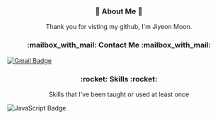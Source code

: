 <h3 align="center" >
👋 About Me 👋
</h3>
<p align="center">
Thank you for visting my github, I'm Jiyeon Moon.
</p>
 
<h3 align="center" >
:mailbox_with_mail: Contact Me :mailbox_with_mail:
</h3>

[![Gmail Badge](https://img.shields.io/badge/Gmail-d14836?style=flat-square&logo=Gmail&logoColor=white&align=center&link=mailto:jiyeonmoon814@gmail.com)](mailto:jiyeonmoon814@gmail.com)

<h3 align="center" >
:rocket: Skills :rocket:
</h3>
<p align="center">
Skills that I've been taught or used at least once
</p>

![JavaScript Badge](https://img.shields.io/badge/JavaScript-f7df1e?style=flat-square&logo=JavaScript&logoColor=white)


             



